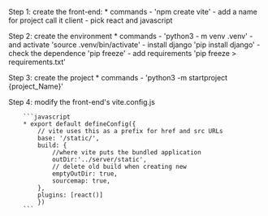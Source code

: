Step 1: create the front-end:
        * commands
            - 'npm create vite'
                - add a name for project call it client
                - pick react and javascript
                
Step 2: create the environment
        * commands
            - 'python3 - m venv .venv'
            - and activate 'source .venv/bin/activate'
            - install django 'pip install django'
            - check the dependence 'pip freeze'
            - add requirements 'pip freeze > requirements.txt'

Step 3: create the project
        * commands
            - 'python3 -m startproject {project_Name}'

Step 4: modify the front-end's vite.config.js
        
        ```javascript
        * export default defineConfig({
            // vite uses this as a prefix for href and src URLs
            base: '/static/',
            build: {
                //where vite puts the bundled application
                outDir:'../server/static',
                // delete old build when creating new
                emptyOutDir: true,
                sourcemap: true,
            },
            plugins: [react()]
            })
        ```